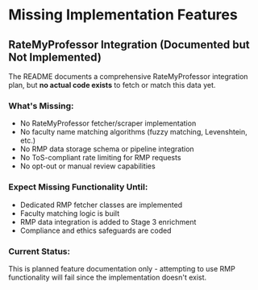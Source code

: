 # Missing Implementation Features

## RateMyProfessor Integration (Documented but Not Implemented)

The README documents a comprehensive RateMyProfessor integration plan, but **no actual code exists** to fetch or match this data yet.

### What's Missing:
- No RateMyProfessor fetcher/scraper implementation
- No faculty name matching algorithms (fuzzy matching, Levenshtein, etc.)
- No RMP data storage schema or pipeline integration
- No ToS-compliant rate limiting for RMP requests
- No opt-out or manual review capabilities

### Expect Missing Functionality Until:
- Dedicated RMP fetcher classes are implemented
- Faculty matching logic is built
- RMP data integration is added to Stage 3 enrichment
- Compliance and ethics safeguards are coded

### Current Status:
This is planned feature documentation only - attempting to use RMP functionality will fail since the implementation doesn't exist.